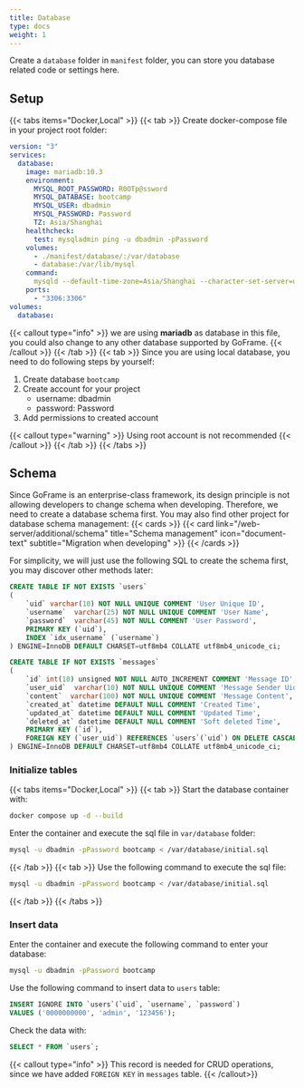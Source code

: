 ```yaml
---
title: Database
type: docs
weight: 1
---
```


Create a `database` folder in `manifest` folder, you can store you database related code or settings here.

## Setup
{{< tabs items="Docker,Local" >}}
{{< tab >}}
Create docker-compose file in your project root folder:
```yaml {filename="docker-compose.yaml"}
version: "3"
services:
  database:
    image: mariadb:10.3
    environment:
      MYSQL_ROOT_PASSWORD: R0OTp@ssword
      MYSQL_DATABASE: bootcamp
      MYSQL_USER: dbadmin
      MYSQL_PASSWORD: Password
      TZ: Asia/Shanghai
    healthcheck:
      test: mysqladmin ping -u dbadmin -pPassword
    volumes:
      - ./manifest/database/:/var/database
      - database:/var/lib/mysql
    command:
      mysqld --default-time-zone=Asia/Shanghai --character-set-server=utf8mb4 --collation-server=utf8mb4_unicode_ci
    ports:
      - "3306:3306"
volumes:
  database:
```
{{< callout type="info" >}}
we are using __mariadb__ as database in this file, you could also change to any other database supported by GoFrame.
{{< /callout >}}
{{< /tab >}}
{{< tab >}}
Since you are using local database, you need to do following steps by yourself:
1. Create database `bootcamp`
2. Create account for your project
    - username: dbadmin
    - password: Password
3. Add permissions to created account

{{< callout type="warning" >}}
Using root account is not recommended
{{< /callout >}}
{{< /tab >}}
{{< /tabs >}}

## Schema

Since GoFrame is an enterprise-class framework, its design principle is not allowing  developers to change schema when developing. Therefore, we need to create a database schema first. You may also find other project for database schema management:
{{< cards >}}
  {{< card link="/web-server/additional/schema" title="Schema management" icon="document-text" subtitle="Migration when developing" >}}
{{< /cards >}}

For simplicity, we will just use the following SQL to create the schema first, you may discover other methods later:
```sql {filename="manifest/database/initial.sql"}
CREATE TABLE IF NOT EXISTS `users`
(
    `uid` varchar(10) NOT NULL UNIQUE COMMENT 'User Unique ID',
    `username`  varchar(25) NOT NULL UNIQUE COMMENT 'User Name',
    `password`  varchar(45) NOT NULL COMMENT 'User Password',
    PRIMARY KEY (`uid`),
    INDEX `idx_username` (`username`)
) ENGINE=InnoDB DEFAULT CHARSET=utf8mb4 COLLATE utf8mb4_unicode_ci;

CREATE TABLE IF NOT EXISTS `messages`
(
    `id` int(10) unsigned NOT NULL AUTO_INCREMENT COMMENT 'Message ID',
    `user_uid`  varchar(10) NOT NULL UNIQUE COMMENT 'Message Sender Uid',
    `content`  varchar(100) NOT NULL UNIQUE COMMENT 'Message Content',
    `created_at` datetime DEFAULT NULL COMMENT 'Created Time',
    `updated_at` datetime DEFAULT NULL COMMENT 'Updated Time',
    `deleted_at` datetime DEFAULT NULL COMMENT 'Soft deleted Time',
    PRIMARY KEY (`id`),
    FOREIGN KEY (`user_uid`) REFERENCES `users`(`uid`) ON DELETE CASCADE
) ENGINE=InnoDB DEFAULT CHARSET=utf8mb4 COLLATE utf8mb4_unicode_ci;
```

### Initialize tables

{{< tabs items="Docker,Local" >}}
{{< tab >}}
Start the database container with:
```bash
docker compose up -d --build
```
Enter the container and execute the sql file in `var/database` folder:
```bash
mysql -u dbadmin -pPassword bootcamp < /var/database/initial.sql
```
{{< /tab >}}
{{< tab >}}
Use the following command to execute the sql file:
```bash
mysql -u dbadmin -pPassword bootcamp < /var/database/initial.sql
```
{{< /tab >}}
{{< /tabs >}}

### Insert data

Enter the container and execute the following command to enter your database:

```bash
mysql -u dbadmin -pPassword bootcamp
```

Use the following command to insert data to `users` table:

```sql
INSERT IGNORE INTO `users`(`uid`, `username`, `password`)
VALUES ('0000000000', 'admin', '123456');
```

Check the data with:

```sql
SELECT * FROM `users`;
```

{{< callout type="info" >}}
This record is needed for CRUD operations, since we have added `FOREIGN KEY` in `messages` table.
{{< /callout>}}